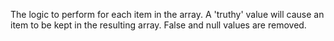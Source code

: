 The logic to perform for each item in the array. A 'truthy' value will cause an item to be kept in the resulting array. False and null values are removed.